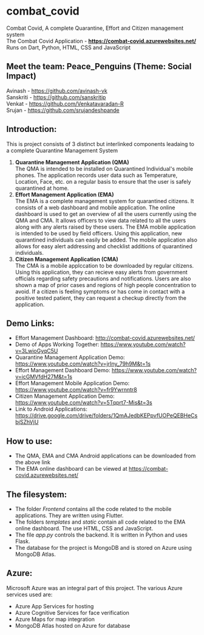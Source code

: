 # combat_covid
Combat Covid, A complete Quarantine, Effort and Citizen management system  
The Combat Covid Application - **https://combat-covid.azurewebsites.net/**     
Runs on Dart, Python, HTML, CSS and JavaScript  

## Meet the team: Peace_Penguins (Theme: Social Impact)
Avinash - https://github.com/avinash-vk  
Sanskriti - https://github.com/sanskritip  
Venkat - https://github.com/Venkatavaradan-R  
Srujan - https://github.com/srujandeshpande  

## Introduction:
This is project consists of 3 distinct but interlinked components leadaing to a complete Quarantine Management System  
1. **Quarantine Management Application (QMA)**  
The QMA is intended to be installed on Quarantined Individual's mobile phones. The application records user data such as Temperature, Location, Face, etc. on a regular basis to ensure that the user is safely quarantined at home. 
2. **Effort Management Application (EMA)**  
The EMA is a complete management system for quarantined citizens. It consists of a web dashboard and mobile application.
The online dashboard is used to get an overview of all the users currently using the QMA and CMA.
It allows officers to view data related to all the users along with any alerts raised by these users.
The EMA mobile application is intended to be used by field officers. Using this application, new quarantined individuals can easily be added.
The mobile application also allows for easy alert addressing and checklist additions of quarantined individuals. 
3. **Citizen Management Application (CMA)**  
The CMA is a mobile applccation to be downloaded by regular citizens. Using this application, they can recieve easy alerts from government officials regarding
safety precautions and notifications. Users are also shown a map of prior cases and regions of high people concentration to avoid.
If a citizen is feeling symptoms or has come in contact with a positive tested patient, they can request a checkup directly from the application.  

## Demo Links:  
* Effort Management Dashboard: http://combat-covid.azurewebsites.net/  
* Demo of Apps Working Together: https://www.youtube.com/watch?v=3LwioGyqC5U  
* Quarantine Management Application Demo: https://www.youtube.com/watch?v=jrIny_79h9M&t=1s  
* Effort Management Dashboard Demo: https://www.youtube.com/watch?v=icGMVfdH27M&t=1s  
* Effort Management Mobile Application Demo: https://www.youtube.com/watch?v=fr9Ywrnntr8  
* Citizen Management Application Demo: https://www.youtube.com/watch?v=5Tqprt7-Mis&t=3s  
* Link to Android Applications: https://drive.google.com/drive/folders/1QmAJedbKEPpvfUOPeQEBHeCsbjSZhVjU  

## How to use:
* The QMA, EMA and CMA Android applications can be downloaded from the above link  
* The EMA online dashboard can be viewed at https://combat-covid.azurewebsites.net/ 

## The filesystem:
* The folder *Frontend* contains all the code related to the mobile applications. They are written using Flutter.  
* The folders *templates* and *static* contain all code related to the EMA online dashboard.  The use HTML, CSS and JavaScript.  
* The file *app.py* controls the backend. It is written in Python and uses Flask.  
* The database for the project is MongoDB and is stored on Azure using MongoDB Atlas.  

## Azure:
Microsoft Azure was an integral part of this project. The various Azure services used are:  
* Azure App Services for hosting
* Azure Cognitive Services for face verification
* Azure Maps for map integration
* MongoDB Atlas hosted on Azure for database
